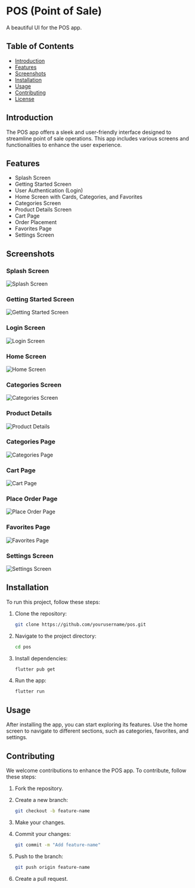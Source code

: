 # POS (Point of Sale)

A beautiful UI for the POS app.

## Table of Contents

- [Introduction](#introduction)
- [Features](#features)
- [Screenshots](#screenshots)
- [Installation](#installation)
- [Usage](#usage)
- [Contributing](#contributing)
- [License](#license)

## Introduction

The POS app offers a sleek and user-friendly interface designed to streamline point of sale operations. This app includes various screens and functionalities to enhance the user experience.

## Features

- Splash Screen
- Getting Started Screen
- User Authentication (Login)
- Home Screen with Cards, Categories, and Favorites
- Categories Screen
- Product Details Screen
- Cart Page
- Order Placement
- Favorites Page
- Settings Screen

## Screenshots

### Splash Screen
![Splash Screen](https://github.com/user-attachments/assets/12ce1b1e-4e03-4506-ae2a-9343b196c3fc)

### Getting Started Screen
![Getting Started Screen](https://github.com/user-attachments/assets/2e4830bf-51f6-421f-ab43-c0b9be065dae)

### Login Screen
![Login Screen](https://github.com/user-attachments/assets/509cfc2e-4856-464b-b287-7184225cceec)

### Home Screen
![Home Screen](https://github.com/user-attachments/assets/32011063-4962-40ef-b42c-a686bb693210)

### Categories Screen
![Categories Screen](https://github.com/user-attachments/assets/062ce932-e852-456e-b3e4-f545577e9d62)

### Product Details
![Product Details](https://github.com/user-attachments/assets/9ff676c2-c3f1-4a5e-aa0a-801d1ca6761c)

### Categories Page
![Categories Page](https://github.com/user-attachments/assets/c20ce83a-f818-44a8-8e27-5002ffcb3102)

### Cart Page
![Cart Page](https://github.com/user-attachments/assets/9ae2c6cb-5f51-46cd-975b-2135b0bf6af0)

### Place Order Page
![Place Order Page](https://github.com/user-attachments/assets/7a595dfd-cbab-458a-9f8b-d74a26226520)

### Favorites Page
![Favorites Page](https://github.com/user-attachments/assets/0a50b770-6e83-4d4b-8663-91f51343c9a5)

### Settings Screen
![Settings Screen](https://github.com/user-attachments/assets/696f0c95-effd-43de-b994-0a7a45708fc3)

## Installation

To run this project, follow these steps:

1. Clone the repository:
    ```bash
    git clone https://github.com/yourusername/pos.git
    ```

2. Navigate to the project directory:
    ```bash
    cd pos
    ```

3. Install dependencies:
    ```bash
    flutter pub get
    ```

4. Run the app:
    ```bash
    flutter run
    ```

## Usage

After installing the app, you can start exploring its features. Use the home screen to navigate to different sections, such as categories, favorites, and settings.

## Contributing

We welcome contributions to enhance the POS app. To contribute, follow these steps:

1. Fork the repository.
2. Create a new branch:
    ```bash
    git checkout -b feature-name
    ```

3. Make your changes.
4. Commit your changes:
    ```bash
    git commit -m "Add feature-name"
    ```

5. Push to the branch:
    ```bash
    git push origin feature-name
    ```

6. Create a pull request.

